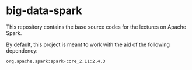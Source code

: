 # big-data-spark

This repository contains the base source codes for the lectures on Apache Spark.

By default, this project is meant to work with the aid of the following dependency:

```
org.apache.spark:spark-core_2.11:2.4.3
```
